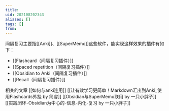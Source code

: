 ```yaml
---
title: 
uid: 202108202343
aliases: []
tags: []
from: 
---
```

间隔复习主要指[[Anki]]、[[SuperMemo]]这些软件，能实现这样效果的插件有如下：
- [[Flashcard（间隔复习插件）]]
- [[Spaced repetition（间隔复习插件）]]
- [[Obsidian to Anki（间隔复习插件）]]
- [[Recall（间隔复习插件）]]

相关的文章
[[如何与anki连用]]
[[让有效学习更简单！Markdown汇出到Anki_使用Flashcards外挂 by 简睿]]
[[Obsidian与SuperMemo联用 by 一只小胖子]]
[[实践闭环-Obsidian为中心的-信息-内化-复习  by 一只小胖子]]
